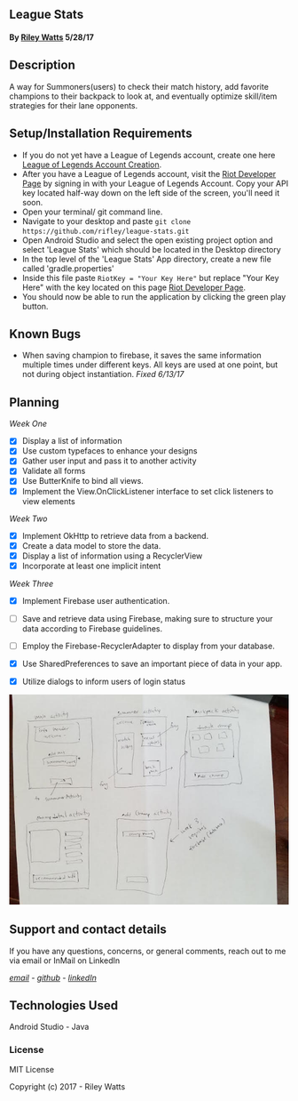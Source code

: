 ## League Stats

#### By [Riley Watts](https://www.linkedin.com/in/rileywhat) 5/28/17

## Description

A way for Summoners(users) to check their match history, add favorite champions to their backpack to look at, and eventually optimize skill/item strategies for their lane opponents.

## Setup/Installation Requirements

* If you do not yet have a League of Legends account, create one here [League of Legends Account Creation](https://signup.na.leagueoflegends.com/en/signup/index).
* After you have a League of Legends account, visit the [Riot Developer Page](https://auth.riotgames.com/authorize?redirect_uri=https://developer.riotgames.com/oauth2-callback&client_id=riot-developer-portal&response_type=code&scope=openid+email) by signing in with your League of Legends Account. Copy your API key located half-way down on the left side of the screen, you'll need it soon.
* Open your terminal/ git command line.
* Navigate to your desktop and paste `git clone https://github.com/rifley/league-stats.git`
* Open Android Studio and select the open existing project option and select 'League Stats' which should be located in the Desktop directory
* In the top level of the 'League Stats' App directory, create a new file called 'gradle.properties'
* Inside this file paste `RiotKey = "Your Key Here"` but replace "Your Key Here" with the key located on this page [Riot Developer Page](https://developer.riotgames.com/).
* You should now be able to run the application by clicking the green play button.

## Known Bugs
* When saving champion to firebase, it saves the same information multiple times under different keys. All keys are used at one point, but not during object instantiation. _Fixed 6/13/17_

## Planning

 _Week One_
- [x] Display a list of information
- [x] Use custom typefaces to enhance your designs
- [x] Gather user input and pass it to another activity
- [x] Validate all forms
- [x] Use ButterKnife to bind all views.
- [x] Implement the View.OnClickListener interface to set click listeners to view elements

_Week Two_
- [x] Implement OkHttp to retrieve data from a backend.
- [x] Create a data model to store the data.
- [x] Display a list of information using a RecyclerView
- [x] Incorporate at least one implicit intent

_Week Three_

- [x] Implement Firebase user authentication.
- [ ] Save and retrieve data using Firebase, making sure to structure your data according to Firebase guidelines.
- [ ] Employ the Firebase-RecyclerAdapter to display from your database.
- [x] Use SharedPreferences to save an important piece of data in your app.
- [x] Utilize dialogs to inform users of login status



![Planning](resources/images/plan.jpg)

## Support and contact details
If you have any questions, concerns, or general comments, reach out to me via email or InMail on LinkedIn

_[email](mailto:watts.up.riley@gmail.com) - [github](https://www.github.com/rifley) -
[linkedIn](https://www.linkedin.com/in/rileywhat)_

## Technologies Used

Android Studio - Java

### License

MIT License

Copyright (c) 2017 - Riley Watts
